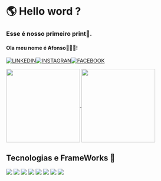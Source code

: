 # 🌎 Hello word ? 
### Esse é nosso primeiro print🐾.
#### Ola meu nome é Afonso👋🏻😀!
[![LINKEDIN](https://img.shields.io/badge/LinkedIn-0077B5?style=for-the-badge&logo=linkedin&logoColor=white)](https://www.linkedin.com/in/afonso-silva-09b63b272?utm_source=share&utm_campaign=share_via&utm_content=profile&utm_medium=android_app)[![INSTAGRAN](https://img.shields.io/badge/Instagram-E4405F?style=for-the-badge&logo=instagram&logoColor=white)](https://www.instagram.com/afonsos_s?utm_source=qr&igsh=MXEzbXBhdGNwMGt4aw==)[![FACEBOOK](https://img.shields.io/badge/Facebook-1877F2?style=for-the-badge&logo=facebook&logoColor=white)](https://www.facebook.com/profile.php?id=100073600873274&locale=pt_BR)

<div>
  <a href="https://github.com/Afonso-Front-End/github-readme-stats">
    <img height=200 align="center" src="https://github-readme-stats.vercel.app/api?username=Afonso-Front-End" />
  </a>
  <a href="https://github.com/Afonso-Front-End/convoychat">
    <img height=200 align="center" src="https://github-readme-stats.vercel.app/api/top-langs?username=Afonso-Front-End&layout=compact&langs_count=8&card_width=320" />
  </a>
</div>


## Tecnologias e FrameWorks 🚀
<div style="display: inline-block">
  <img src="https://img.shields.io/badge/HTML5-E34F26?style=for-the-badge&logo=html5&logoColor=white"/>
  <img src="https://img.shields.io/badge/CSS3-1572B6?style=for-the-badge&logo=css3&logoColor=white"/>
  <img src="https://img.shields.io/badge/JavaScript-F7DF1E?style=for-the-badge&logo=javascript&logoColor=black"/>
  <img src="https://img.shields.io/badge/Node.js-43853D?style=for-the-badge&logo=node.js&logoColor=white"/>
  <img src="https://img.shields.io/badge/Express.js-404D59?style=for-the-badge"/>
  <img src="https://img.shields.io/badge/React-20232A?style=for-the-badge&logo=react&logoColor=61DAFB"/>
  <img src="https://img.shields.io/badge/MySQL-00000F?style=for-the-badge&logo=mysql&logoColor=white"/>
  <img src="https://img.shields.io/badge/json%20web%20tokens-323330?style=for-the-badge&logo=json-web-tokens&logoColor=pink"/>
</div>

